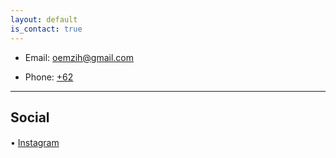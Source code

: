```yaml
---
layout: default
is_contact: true
---
```


* Email: [oemzih@gmail.com](mailto:oemzih@gmail.com)

* Phone: [+62](tel:6287714745440)

---


## Social

• [Instagram](https://instagram.com/thismootsga)
ㅤㅤ
ㅤ
ㅤ
ㅤ
ㅤ
ㅤ















